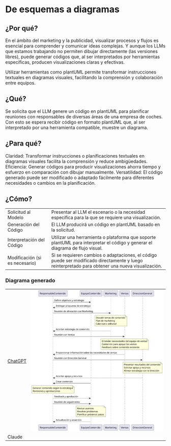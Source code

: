 # De esquemas a diagramas

## ¿Por qué?

En el ámbito del marketing y la publicidad, visualizar procesos y flujos es esencial para comprender y comunicar ideas complejas. Y aunque los LLMs que estamos trabajando no permiten dibujar directamente (las versiones libres), puede generar códigos que, al ser interpretados por herramientas específicas, producen visualizaciones claras y efectivas.

Utilizar herramientas como plantUML permite transformar instrucciones textuales en diagramas visuales, facilitando la comprensión y colaboración entre equipos.

## ¿Qué?

Se solicita que el LLM genere un código en plantUML para planificar reuniones con responsables de diversas áreas de una empresa de coches. Con esto se espera recibir código en formato plantUML que, al ser interpretado por una herramienta compatible, muestre un diagrama.

## ¿Para qué?

Claridad: Transformar instrucciones o planificaciones textuales en diagramas visuales facilita la comprensión y reduce ambigüedades.
Eficiencia: Generar códigos para producir visualizaciones ahorra tiempo y esfuerzo en comparación con dibujar manualmente.
Versatilidad: El código generado puede ser modificado o adaptado fácilmente para diferentes necesidades o cambios en la planificación.

## ¿Cómo?

|||
|-|-|
Solicitud al Modelo|Presentar al LLM el escenario o la necesidad específica para la que se requiere una visualización.
Generación del Código|El LLM producirá un código en plantUML basado en la solicitud.
Interpretación del Código|Utilizar una herramienta o plataforma que soporte plantUML para interpretar el código y generar el diagrama de flujo visual.
Modificación (si es necesario)|Si se requieren cambios o adaptaciones, el código puede ser modificado directamente y luego reinterpretado para obtener una nueva visualización.

### Diagrama generado

|||
|-|-|
[ChatGPT](https://chat.openai.com/share/07c15419-e600-421c-906a-8a3d9a87a81b)|![](/imagenes/modelosUML/esquemaDiagramas.svg)|
Claude|
